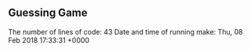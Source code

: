 ## Guessing Game
The number of lines of code: 43
Date and time of running make: Thu, 08 Feb 2018 17:33:31 +0000
